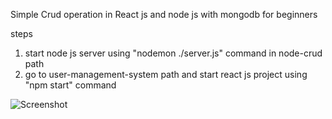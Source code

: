 Simple Crud operation in React js and node js with mongodb for beginners

steps

1. start node js server using "nodemon ./server.js" command in node-crud path
2. go to user-management-system path and start react js project using "npm start" command

![Screenshot](https://i.postimg.cc/FFVtKxqC/Screenshot-2021-11-23-at-5-18-38-PM.png)
